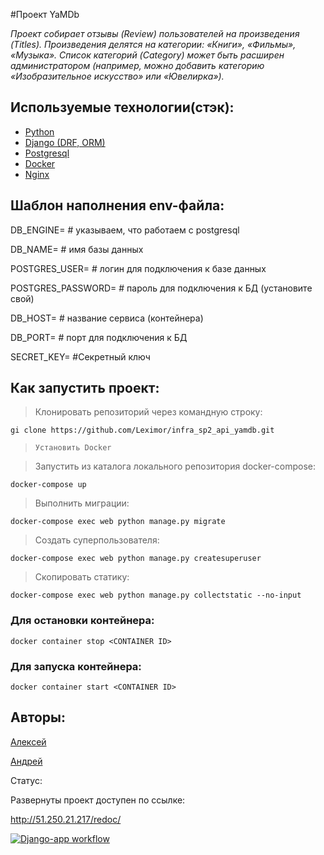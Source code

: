 #Проект YaMDb 

_Проект собирает отзывы (Review) пользователей на произведения (Titles). 
Произведения делятся на категории: «Книги», «Фильмы», «Музыка». 
Список категорий (Category) может быть расширен администратором (например, можно добавить категорию «Изобразительное искусство» или «Ювелирка»)._

## Используемые технологии(стэк):
 - [Python](https://www.python.org/)
 - [Django (DRF, ORM)](https://docs.djangoproject.com/en/4.0/releases/2.2.20/)
 - [Postgresql](https://www.postgresql.org/)
 - [Docker](https://docs.docker.com/)
 - [Nginx](https://nginx.org/ru/)



## Шаблон наполнения env-файла:

DB_ENGINE= # указываем, что работаем с postgresql

DB_NAME= # имя базы данных

POSTGRES_USER= # логин для подключения к базе данных

POSTGRES_PASSWORD= # пароль для подключения к БД (установите свой)

DB_HOST= # название сервиса (контейнера)

DB_PORT= # порт для подключения к БД 

SECRET_KEY= #Секретный ключ

## Как запустить проект:

>Клонировать репозиторий через командную строку:
```
gi clone https://github.com/Leximor/infra_sp2_api_yamdb.git
```

>```Установить Docker```

>Запустить из каталога локального репозитория docker-compose:

```
docker-compose up
```

>Выполнить миграции:
```
docker-compose exec web python manage.py migrate
```
>Cоздать суперпользователя:
```
docker-compose exec web python manage.py createsuperuser
```
>Скопировать статику:
```
docker-compose exec web python manage.py collectstatic --no-input
```

### Для остановки контейнера:
``` 
docker container stop <CONTAINER ID> 
```
### Для запуска контейнера:
```
docker container start <CONTAINER ID>
```
## Авторы: 
[Алексей](https://github.com/leximor)

[Андрей](https://github.com/andreysdrv)

Статус:

Развернуты проект доступен по ссылке:

http://51.250.21.217/redoc/

[![Django-app workflow](https://github.com/Leximor/yamdb_final/actions/workflows/yamdb_workflow.yml/badge.svg)](https://github.com/Leximor/yamdb_final/actions/workflows/yamdb_workflow.yml)